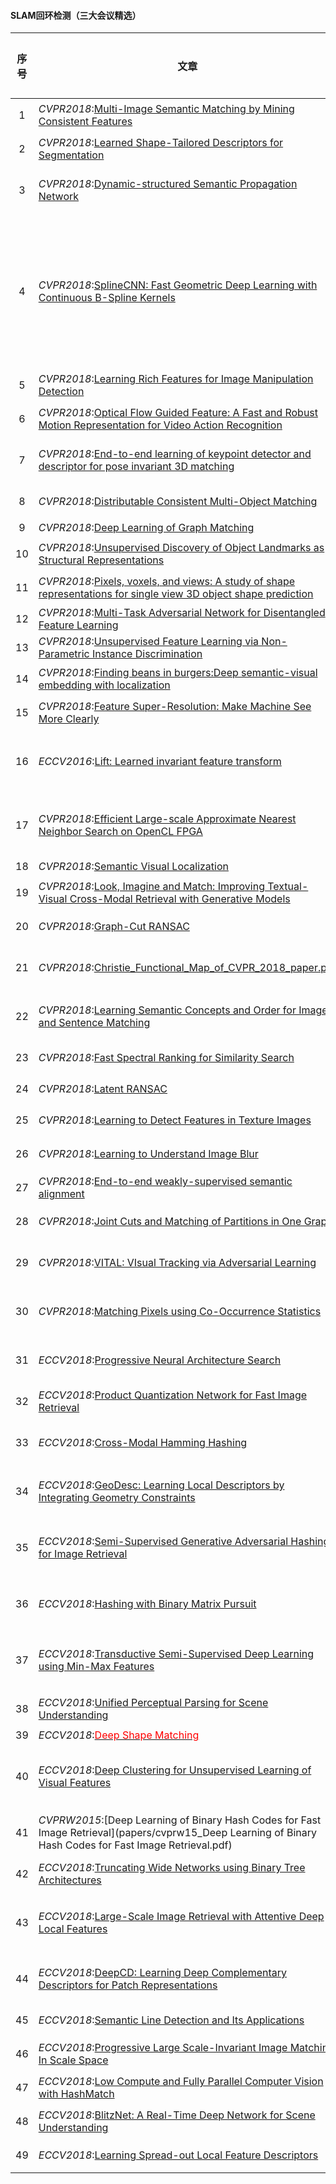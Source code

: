 #### SLAM回环检测（三大会议精选）

| <center>序号</center> | <center>文章</center>                                        | <center>特点</center>          |                  <center>是否开源</center>                   | <center>备注</center>                                        |
| :-------------------: | :----------------------------------------------------------- | :----------------------------- | :----------------------------------------------------------: | ------------------------------------------------------------ |
|           1           | *CVPR2018*:[Multi-Image Semantic Matching by Mining Consistent Features](papers/Wang_Multi-Image_Semantic_Matching_CVPR_2018_paper.pdf) | 语义图像匹配                   |                              否                              |                                                              |
|           2           | *CVPR2018*:[Learned Shape-Tailored Descriptors for Segmentation](papers/Khan_Learned_Shape-Tailored_Descriptors_CVPR_2018_paper.pdf) | 形状描述符                     |                              否                              |                                                              |
|           3           | *CVPR2018*:[Dynamic-structured Semantic Propagation Network](papers/Liang_Dynamic-Structured_Semantic_Propagation_CVPR_2018_paper.pdf) | 动态结构语义传播网络           |                              否                              |                                                              |
|           4           | *CVPR2018*:[SplineCNN: Fast Geometric Deep Learning with Continuous B-Spline Kernels](papers/Fey_SplineCNN_Fast_Geometric_CVPR_2018_paper.pdf) | 几何深度学习                   |      [是](https://github.com/rusty1s/pytorch_geometric)      | [几何深度学习](http://www.yidianzixun.com/article/0J3c2xqi)两大技术 |
|           5           | *CVPR2018*:[Learning Rich Features for Image Manipulation Detection](papers/Zhou_Learning_Rich_Features_CVPR_2018_paper.pdf) | 图像篡改检测                   |                              否                              |                                                              |
|           6           | *CVPR2018*:[Optical Flow Guided Feature: A Fast and Robust Motion Representation for Video Action Recognition](papers/Sun_Optical_Flow_Guided_CVPR_2018_paper.pdf) | 光流加速特征提取               | [是](https://github.com/kevin-ssy/Optical-Flow-Guided-Feature) |                                                              |
|           7           | *CVPR2018*:[End-to-end learning of keypoint detector and descriptor for pose invariant 3D matching](papers/Georgakis_End-to-End_Learning_of_CVPR_2018_paper.pdf) | 3d端到端特征检测与描述         |                              否                              |                                                              |
|           8           | *CVPR2018*:[Distributable Consistent Multi-Object Matching](papers/Hu_Distributable_Consistent_Multi-Object_CVPR_2018_paper.pdf) | 多对象匹配                     |                              否                              |                                                              |
|           9           | *CVPR2018*:[Deep Learning of Graph Matching](papers/Zanfir_Deep_Learning_of_CVPR_2018_paper.pdf) | 图匹配                         |                              否                              |                                                              |
|          10           | *CVPR2018*:[Unsupervised Discovery of Object Landmarks as Structural Representations](paper/Zhang_Unsupervised_Discovery_of_CVPR_2018_paper.pdf) | 目标结构描述                   |                              否                              |                                                              |
|          11           | *CVPR2018*:[Pixels, voxels, and views: A study of shape representations for single view 3D object shape prediction](Shin_Pixels_Voxels_and_CVPR_2018_paper.pdf) | 3d形状表达                     | [是](https://www.ics.uci.edu/~daeyuns/pixels-voxels-views/)  |                                                              |
|          12           | *CVPR2018*:[Multi-Task Adversarial Network for Disentangled Feature Learning](papers/Liu_Multi-Task_Adversarial_Network_CVPR_2018_paper.pdf) | 特征学习                       |                              否                              |                                                              |
|          13           | *CVPR2018*:[Unsupervised Feature Learning via Non-Parametric Instance Discrimination](papers/Wu_Unsupervised_Feature_Learning_CVPR_2018_paper.pdf) | 特征学习                       |                              否                              |                                                              |
|          14           | *CVPR2018*:[Finding beans in burgers:Deep semantic-visual embedding with localization](papers/Engilberge_Finding_Beans_in_CVPR_2018_paper.pdf) | 语义信息促进定位               |                              否                              |                                                              |
|          15           | *CVPR2018*:[Feature Super-Resolution: Make Machine See More Clearly](papers/Tan_Feature_Super-Resolution_Make_CVPR_2018_paper.pdf) | 超像素特征                     |                              否                              |                                                              |
|          16           | *ECCV2016*:[Lift: Learned invariant feature transform](papers/Yi2016_Chapter_LIFTLearnedInvariantFeatureTra.pdf) | LIFT特征比SIFT匹配度更高       |                              是                              |                                                              |
|          17           | *CVPR2018*:[Efficient Large-scale Approximate Nearest Neighbor Search on OpenCL FPGA](papers/Zhang_Efficient_Large-Scale_Approximate_CVPR_2018_paper.pdf) | 基于ANN的大场景搜索方法        |                              否                              |                                                              |
|          18           | *CVPR2018*:[Semantic Visual Localization](papers/Schonberger_Semantic_Visual_Localization_CVPR_2018_paper.pdf) | 语义定位                       |                              否                              |                                                              |
|          19           | *CVPR2018*:[Look, Imagine and Match: Improving Textual-Visual Cross-Modal Retrieval with Generative Models](papers/Gu_Look_Imagine_and_CVPR_2018_paper.pdf) | 跨模态检索                     |                              否                              |                                                              |
|          20           | *CVPR2018*:[Graph-Cut RANSAC](papers/Barath_Graph-Cut_RANSAC_CVPR_2018_paper.pdf) | 鲁棒状态估计方法               |       [是](https://github.com/danini/graph-cut-ransac)       |                                                              |
|          21           | *CVPR2018*:[Christie_Functional_Map_of_CVPR_2018_paper.pdf](papers/Christie_Functional_Map_of_CVPR_2018_paper.pdf) | 数据集，世界功能地图           |                [是](https://github.com/fMoW)                 |                                                              |
|          22           | *CVPR2018*:[Learning Semantic Concepts and Order for Image and Sentence Matching](Huang_Learning_Semantic_Concepts_CVPR_2018_paper.pdf) | 语义匹配（图像和句子）         |                              否                              |                                                              |
|          23           | *CVPR2018*:[Fast Spectral Ranking for Similarity Search](Iscen_Fast_Spectral_Ranking_CVPR_2018_paper.pdf) | 相似度搜索                     |                              否                              |                                                              |
|          24           | *CVPR2018*:[Latent RANSAC](Korman_Latent_RANSAC_CVPR_2018_paper.pdf) | Latent RANSAC                  |          [是](https://github.com/rlit/LatentRANSAC)          |                                                              |
|          25           | *CVPR2018*:[Learning to Detect Features in Texture Images](Zhang_Learning_to_Detect_CVPR_2018_paper.pdf) | 纹理图片特征检测               |                              否                              |                                                              |
|          26           | *CVPR2018*:[Learning to Understand Image Blur](Zhang_Learning_to_Understand_CVPR_2018_paper.pdf) | 模糊图像理解                   |  [“是”](https://github.com/Lotuslisa/Understand_Image_Blur)  |                                                              |
|          27           | *CVPR2018*:[End-to-end weakly-supervised semantic alignment](papers/Rocco_End-to-End_Weakly-Supervised_Semantic_CVPR_2018_paper.pdf) | 弱监督语义匹配                 |                              否                              |                                                              |
|          28           | *CVPR2018*:[Joint Cuts and Matching of Partitions in One Graph](papers/Yu_Joint_Cuts_and_CVPR_2018_paper.pdf) | 图割和图匹配联合               |                              否                              |                                                              |
|          29           | *CVPR2018*:[VITAL: VIsual Tracking via Adversarial Learning](papers/Song_VITAL_VIsual_Tracking_CVPR_2018_paper.pdf) | 利用对抗学习进行视觉跟踪       |    [是](https://ybsong00.github.io/cvpr18_tracking/index)    |                                                              |
|          30           | *CVPR2018*:[Matching Pixels using Co-Occurrence Statistics](Kat_Matching_Pixels_Using_CVPR_2018_paper.pdf) | 利用统计学方法匹配像素         |                              否                              |                                                              |
|          31           | *ECCV2018*:[Progressive Neural Architecture Search](papers/Chenxi_Liu_Progressive_Neural_Architecture_ECCV_2018_paper.pdf) | 利用增强学习进行搜索           |                              有                              |                                                              |
|          32           | *ECCV2018*:[Product Quantization Network for Fast Image Retrieval](papers/Tan_Yu_Product_Quantization_Network_ECCV_2018_paper.pdf) | 快速图像搜索                   |                              否                              |                                                              |
|          33           | *ECCV2018*:[Cross-Modal Hamming Hashing](papers/Yue_Cao_Cross-Modal_Hamming_Hashing_ECCV_2018_paper.pdf) | 跨模态哈希汉明搜索             |                              否                              |                                                              |
|          34           | *ECCV2018*:[GeoDesc: Learning Local Descriptors by Integrating Geometry Constraints](papers/Zixin_Luo_Learning_Local_Descriptors_ECCV_2018_paper.pdf) | 利用几何约束的局部描述子       |                              否                              |                                                              |
|          35           | *ECCV2018*:[Semi-Supervised Generative Adversarial Hashing for Image Retrieval](papers/Guanan_Wang_Semi-Supervised_Generative_Adversarial_ECCV_2018_paper.pdf) | 半监督对抗哈希算法用于图像检索 |                              否                              |                                                              |
|          36           | *ECCV2018*:[Hashing with Binary Matrix Pursuit](papers/Fatih_Cakir_Hashing_with_Binary_ECCV_2018_paper.pdf) | 利用二进制矩阵跟踪的哈希       |                              否                              |                                                              |
|          37           | *ECCV2018*:[Transductive Semi-Supervised Deep Learning using Min-Max Features](papers/Weiwei_Shi_Transductive_Semi-Supervised_Deep_ECCV_2018_paper.pdf) | 基于大小特征的的半监督学习     |                              否                              |                                                              |
|          38           | *ECCV2018*:[Unified Perceptual Parsing for Scene Understanding](papers/Tete_Xiao_Unified_Perceptual_Parsing_ECCV_2018_paper.pdf) | 统一的场景感知                 |     [是](https://github.com/CSAILVision/unifiedparsing)      |                                                              |
|          39           | *ECCV2018*:[<font color=#ff0000>Deep Shape Matching</font>](papers/Filip_Radenovic_Deep_Shape_Matching_ECCV_2018_paper.pdf) | 形状匹配                       |       [是](http://cmp.felk.cvut.cz/cnnimageretrieval/)       |                                                              |
|          40           | *ECCV2018*:[Deep Clustering for Unsupervised Learning of Visual Features](papers/Mathilde_Caron_Deep_Clustering_for_ECCV_2018_paper.pdf) | 将聚类引入CNN的参数学习中      |                              否                              |                                                              |
|          41           | *CVPRW2015*:[Deep Learning of Binary Hash Codes for Fast Image Retrieval](papers/cvprw15_Deep Learning of Binary Hash Codes for Fast Image Retrieval.pdf) | 二进制哈希快速图像检索         |     [是](https://github.com/kevinlin311tw/caffe-cvprw15)     |                                                              |
|          42           | *ECCV2018*:[Truncating Wide Networks using Binary Tree Architectures](papers/Zhang_Truncating_Wide_Networks_ICCV_2017_paper.pdf) | 二进制树网络架构               |         [是](https://github.com/ZhangVision/bitnet)          |                                                              |
|          43           | *ECCV2018*:[Large-Scale Image Retrieval with Attentive Deep Local Features](papers/Noh_Large-Scale_Image_Retrieval_ICCV_2017_paper.pdf) | 利用局部特征进行大规模图像检索 |                              否                              |                                                              |
|          44           | *ECCV2018*:[DeepCD: Learning Deep Complementary Descriptors for Patch Representations](papers/Yang_DeepCD_Learning_Deep_ICCV_2017_paper.pdf) | 进行互补学习的描述符           |          [是](https://github.com/shamangary/DeepCD)          |                                                              |
|          45           | *ECCV2018*:[Semantic Line Detection and Its Applications](papers/Lee_Semantic_Line_Detection_ICCV_2017_paper.pdf) | 语义线检测                     |                              否                              |                                                              |
|          46           | *ECCV2018*:[Progressive Large Scale-Invariant Image Matching In Scale Space](papers/Zhou_Progressive_Large_Scale-Invariant_ICCV_2017_paper.pdf) | 尺度不变图像匹配               |                              否                              |                                                              |
|          47           | *ECCV2018*:[Low Compute and Fully Parallel Computer Vision with HashMatch](papers/Fanello_Low_Compute_and_ICCV_2017_paper.pdf) | 低复杂度哈希匹配               |                              否                              |                                                              |
|          48           | *ECCV2018*:[BlitzNet: A Real-Time Deep Network for Scene Understanding](papers/Dvornik_BlitzNet_A_Real-Time_ICCV_2017_paper.pdf) | 实时场景理解                   |      [是](http://thoth.inrialpes.fr/research/blitznet/)      |                                                              |
|          49           | *ECCV2018*:[Learning Spread-out Local Feature Descriptors](papers/Zhang_Learning_Spread-Out_Local_ICCV_2017_paper.pdf) | 局部特征描述子                 |            [是](https://github.com/ColumbiaDVMM/)            |                                                              |

